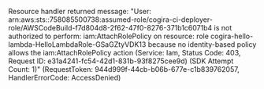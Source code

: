 Resource handler returned message: "User: arn:aws:sts::758085500738:assumed-role/cogira-ci-deployer-role/AWSCodeBuild-f7d804d8-2f62-47f0-8276-371b1c6071b4 is not authorized to perform: iam:AttachRolePolicy on resource: role cogira-hello-lambda-HelloLambdaRole-GSaGZtyVDK13 because no identity-based policy allows the iam:AttachRolePolicy action (Service: Iam, Status Code: 403, Request ID: e31a4241-fc54-42d1-831b-93f8275cee9d) (SDK Attempt Count: 1)" (RequestToken: 944d999f-44cb-b06b-677e-c1b839762057, HandlerErrorCode: AccessDenied)

